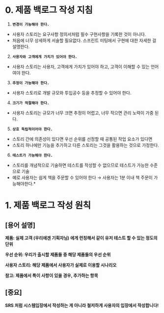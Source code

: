 # 0. 제품 백로그 작성 지침

1. **`변경이 가능해야 한다.`**
- 사용자 스토리는 요구사항 정의서처럼 필수 구현사항을 기록한 것이 아니다.
- 처음에 너무 상세하게 서술할 필요없다. 스프린트 미팅에서 구현에 대한 자세한 걸 설명한다.
2. **`사용자와 고객에게 가치가 있어야 한다.`**
- 사용자 스토리는 사용자, 고객에게 가치가 있어야 하고, 고객이 이해할 수 있는 언어여야 한다.
3. **`추정이 가능해야 한다.`**
- 사용자 스토리로 개발 규모와 투입공수 등을 추정할 수 있어야 한다.
4. **`크기가 적절해야 한다.`**
- 사용자 스토리는 규모가 너무 크면 추정이 어렵고, 너무 작으면 관리 노력이 가중 된다.
5. **`상호 독립적이어야 한다.`**
- 스토리 간에 의존성이 있다면 우선 순위를 선정할 때 공통된 작업 요소가 있다면
- 스토리 하나에만 기능을 추가하고 다른 스토리는 그것을 활용하는 것으로 가정한다.
6. **`테스트가 가능해야 한다.`**
- 스토리를 개념적으로 기술하면 테스트를 작성할 수 없으므로 테스트가 가능한 수준으로 기술
- 예로 사용자는 쉽게 책을 주문할 수 있어야 한다 → 사용자는 1분 이내 책 주문이 가능해야한다.*

# 1. 제품 백로그 작성 원칙

## [용어 설명]

**제품: 실제 고객 (우리에겐 기획자님) 에게 런칭해서 같이 유저 테스트 할 수 있는 정도의 단위**

**우선 순위: 우리가 출시할 제품들 중 해당 제품들의 우선 순위**

**사용자 스토리: 해당 제품에서 사용자가 실제로 이용할 시나리오** 

**참고:  제품에서 특이 사항이 있을 경우, 추가하는 항목**

## [중요]

**SRS 처럼 시스템입장에서 작성하는 게 아니라 철저하게 사용자의 입장에서 작성합니다!**
